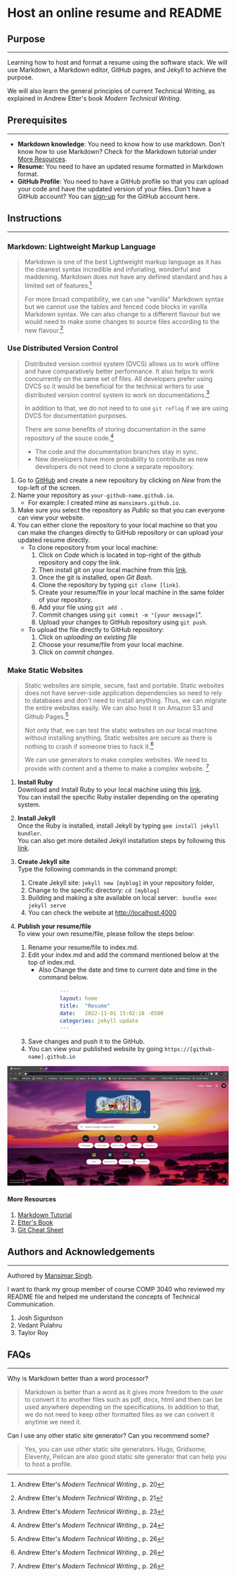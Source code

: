 Host an online resume and README
==================================

## Purpose
------------
Learning how to host and format a resume using the software stack. We will use Markdown, a Markdown editor, GitHub pages, and Jekyll to achieve the purpose.

We will also learn the general principles of current Technical Writing, as explained in Andrew Etter's book _Modern Technical Writing_.

## Prerequisites
-----------------
* **Markdown knowledge**: You need to know how to use markdown. Don't know how to use Markdown? Check for the Markdown tutorial under [More Resources](#more-resources).
* **Resume:** You need to have an updated resume formatted in Markdown format. 
* **GitHub Profile**: You need to have a GitHub profile so that you can upload your code and have the updated version of your files. Don't have a GitHub account? You can [sign-up](https://github.com/signup?ref_cta=Sign+up&ref_loc=header+logged+out&ref_page=%2F&source=header-home) for the GitHub account here.

## Instructions 
-----------------
### **Markdown: Lightweight Markup Language**
>   Markdown is one of the best Lightweight markup language as it has the cleanest syntax incredible and infuriating, wonderful and maddening. Markdown does not have any defined standard and has a limited set of features.[^1]
>
> For more broad compatibility, we can use "vanilla" Markdown syntax but we cannot use the tables and fenced code blocks in vanilla Markdown syntax. We can also change to a different flavour but we would need to make some changes to source files according to the new flavour.[^2]

### **Use Distributed Version Control** 
> Distributed version control system (DVCS) allows us to work offline and have comparatively better performance. It also helps to work concurrently on the same set of files. All developers prefer using DVCS so it would be beneficial for the technical writers to use distributed version control system to work on documentations.[^3]
>
> In addition to that, we do not need to to use ```git reflog``` if we are using DVCS for documentation purposes. 
>
> There are some benefits of storing documentation in the same repository of the souce code.[^4]
> * The code and the documentation branches stay in sync.
> * New developers have more probability to contribute as new developers do not need to clone a separate repository.
1. Go to [GitHub](https://github.com/) and create a new repository by clicking on *New* from the top-left of the screen.
2. Name your repository as ```your-github-name.github.io```. 
    * For example: I created mine as ```mansimars.github.io```.
3. Make sure you select the repository as *Public* so that you can everyone can view your website.
4. You can either clone the repository to your local machine so that you can make the changes directly to GitHub repository or can upload your updated resume directly.
    * To clone repository from your local machine:         
      1. Click on *Code* which is located in top-right of the github repository and copy the link.
      2. Then install git on your local machine from this [link](https://git-scm.com/downloads). 
      3. Once the git is installed, open *Git Bash*.
      4. Clone the repository by typing ```git clone [link]```.
      5. Create your resume/file in your local machine in the same folder of your repository.
      6. Add your file using ```git add .```
      7. Commit changes using ```git commit -m "[your message]```".
      8. Upload your changes to GitHub repository using ```git push```.
   * To upload the file directly to GitHub repository:
     1. Click on _uploading an existing file_
     2. Choose your resume/file from your local machine.
     3. Click on _commit changes_.


### **Make Static Websites**
> Static websites are simple, secure, fast and portable. Static websites does not have server-side application dependencies so need to rely to databases and don't need to install anything. Thus, we can migrate the entire websites easily. We can also host it on Amazon S3 and Github Pages.[^5]
>
> Not only that, we can test the static websites on our local machine without installing anything. Static websites are secure as there is nothing to crash if someone tries to hack it.[^5]
>
> We can use generators to make complex websites. We need to provide with content and a theme to make a complex website. [^5]
1. **Install Ruby**  \
Download and Install Ruby to your local machine using this [link](https://www.ruby-lang.org/en/documentation/installation/). \
You can install the specific Ruby installer depending on the operating system.

2. **Install Jekyll** \
Once the Ruby is installed, install Jekyll by typing ```gem install jekyll bundler```. \
You can also get more detailed Jekyll installation steps by following this [link](https://jekyllrb.com/docs/). 

3. **Create Jekyll site** \
Type the following commands in the command prompt:
   1. Create Jekyll site: ```jekyll new [myblog]``` in your repository folder,
   2. Change to the specific directory: ```cd [myblog]```
   3.  Building and making a site available on local server: ``` bundle exec jekyll serve```
   4. You can check the website at [http://localhost:4000](http://localhost:4000)


4. **Publish your resume/file** \
To view your own resume/file, please follow the steps below:
   1. Rename your resume/file to index.md.
   2. Edit your index.md and add the command mentioned below at the top of index.md.
      *  Also Change the date and time to current date and time in the command below.
      ```yml
                ---
                layout: home
                title:  "Resume"
                date:   2022-11-01 15:02:18 -0500
                categories: jekyll update
                ---
      ```  
   3. Save changes and push it to the GitHub.  
   4. You can view your published website by going ```https://[github-name].github.io``` 

![Resume](/giffy.gif)
#### **More Resources**
1. [Markdown Tutorial](https://learnxinyminutes.com/docs/markdown/)
2. [Etter's Book](https://www.goodreads.com/author/show/14827025.Andrew_Etter)
3. [Git Cheat Sheet](https://education.github.com/git-cheat-sheet-education.pdf) 

## Authors and Acknowledgements
---------------------------------
Authored by [Mansimar Singh](https://github.com/mansimars).

I want to thank my group member of course COMP 3040 who reviewed my README file and helped me understand the concepts of Technical Communication.

1. Josh Sigurdson
2. Vedant Pulahru
3. Taylor Roy


## FAQs
---------
Why is Markdown better than a word
processor?
> Markdown is better than a word as it gives more freedom to the user to convert it to another files such as pdf, docx, html and then can be used anywhere depending on the specifications. In addition to that, we do not need to keep other formatted files as we can convert it anytime we need it. 

Can I use any other static site generator? Can you recommend some? 
> Yes, you can use other static site generators. Hugo, Gridsome, Eleventy, Pelican are also good static site generator that can help you to host a profile.

[^1]: Andrew Etter's *Modern Technical Writing*., p. 20
[^2]: Andrew Etter's *Modern Technical Writing*., p. 21
[^3]: Andrew Etter's *Modern Technical Writing*., p. 23
[^4]: Andrew Etter's *Modern Technical Writing*., p. 24
[^5]: Andrew Etter's *Modern Technical Writing*., p. 26
[^6]: Andrew Etter's *Modern Technical Writing*., p. 33
